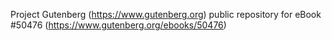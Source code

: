 Project Gutenberg (https://www.gutenberg.org) public repository for eBook #50476 (https://www.gutenberg.org/ebooks/50476)

